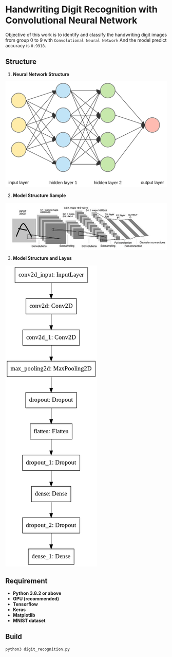# Handwriting Digit Recognition with Convolutional Neural Network
Objective of this work is to identify and classify the handwriting digit images from group 0 to 9 with ```Convolutional Neural Network``` 
And the model predict accuracy is ```0.9918```.


## Structure
1. **Neural Network Structure**

![](img/neural_network.png)

2. **Model Structure Sample**

![](img/cnn_structure.jpeg)

3. **Model Structure and Layes**

![.](img/model.png)


## Requirement
  - **Python 3.8.2 or above**
  - **GPU (recommended)**
  - **Tensorflow**
  - **Keras**
  - **Matplotlib**
  - **MNIST dataset**
  
## Build
```
python3 digit_recognition.py
```

